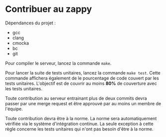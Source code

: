 # Contribuer au zappy

Dépendances du projet :

* gcc
* clang
* cmocka
* bc
* git

Pour compiler le serveur, lancez la commande `make`.

Pour lancer la suite de tests unitaires, lancez la commande `make test`. Cette
commande affichera également de le pourcentage de code couvert par les tests
unitaires. L'objectif est de couvrir au moins **80%** de couverture avec les
tests unitaires.

Toute contribution au serveur entrainant plus de deux commits devra passer par
une merge request et être approuvé par au moins un membre de l'équipe.

Toute contribution devra être à la norme. La norme sera automatiquement vérifiée
via le système d'intégration continue. La seule exception à cette règle concerne
les tests unitaires qui n'ont pas besoin d'être à la norme.
